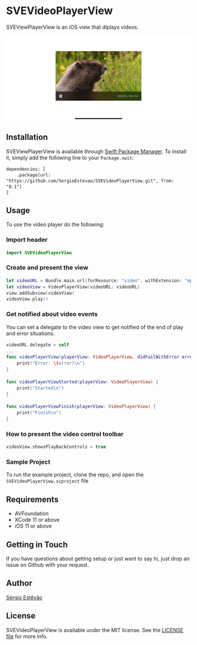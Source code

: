 # SVEVideoPlayerView

SVEViewPlayerView is an iOS view that diplays videos.

![Screenshot](screenshots_1.jpg "Screenshot")

## Installation

SVEViewPlayerView is available through [Swift Package Manager](https://swift.org/package-manager/). To install
it, simply add the following line to your `Package.swit`:
```
dependencies: [
    .package(url: "https://github.com/SergioEstevao/SVEVideoPlayerView.git", from: "0.1")
]
```
## Usage

To use the video player do the following:

### Import header

```` swift
import SVEVideoPlayerView
````

### Create and present the view

```` swift
let videoURL = Bundle.main.url(forResource: "video", withExtension: "mp4")
let videoView = VideoPlayerView(videoURL: videoURL)
view.addSubview(videoView)
videoView.play()
````

### Get notified about video events

You can set a delegate to the video view to get notified of the end of play and error situations.

```` swift
videoURL.delegate = self
...
func videoPlayerView(playerView: VideoPlayerView, didFailWithError error: Error) {
    print("Error: \(error)\n")
}

func videoPlayerViewStarted(playerView: VideoPlayerView) {
    print("Started\n")
}

func videoPlayerViewFinish(playerView: VideoPlayerView) {
    print("Finish\n")    
}
````

### How to present the video control toolbar

```` swift
videoView.showsPlayBackControls = true
````

### Sample Project

To run the example project, clone the repo, and open the `SVEVideoPlayerView.xcproject` file

## Requirements

 * AVFoundation
 * XCode 11 or above
 * iOS 11 or above

## Getting in Touch

If you have questions about getting setup or just want to say hi, just drop an issue on Github with your request.

## Author

[Sérgio Estêvão](https://sergioestevao.com)

## License

SVEVideoPlayerView is available under the MIT license. See the [LICENSE file](./LICENSE.md) for more info.
